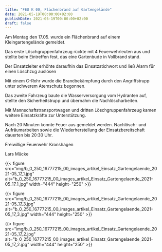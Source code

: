 ```yaml
---
title: "FEU K 00, Flächenbrand auf Gartengelände"
date: 2021-05-19T00:00:00+02:00
publishDate: 2021-05-19T00:00:00+02:00
draft: false
---
```


Am Montag den 17.05. wurde ein Flächenbrand auf einem Kleingartengelände gemeldet.

<!--more-->

Das erste Löschgruppenfahrzeug rückte mit 4 Feuerwehrleuten aus und stellte beim Eintreffen fest, das eine Gartenbude in Vollbrand stand.

Der Einsatzleiter erhöhte daraufhin das Einsatzstichwort und ließ Alarm für einen Löschzug auslösen

Mit einem C-Rohr wurde die Brandbekämpfung durch den Angriffstrupp unter schwerem Atemschutz begonnen.

Das zweite Fahrzeug baute die Wasserversorgung vom Hydranten auf, stellte den Sicherheitstrupp und übernahm die Nachlöscharbeiten.

Mit Mannschaftstransportwagen und dritten Löschgruppenfahrzeug kamen weitere Einsatzkräfte zur Unterstützung.

Nach 20 Minuten konnte Feuer aus gemeldet werden. Nachlösch- und Aufräumarbeiten sowie die Wiederherstellung der Einsatzbereitschaft dauerten bis 20:30 Uhr.

Freiwillige Feuerwehr Kronshagen

Lars Mücke


{{< figure src="img/b_0_250_16777215_00_images_artikel_Einsatz_Gartengelaende_2021-05_17_1.jpg" alt="b_0_250_16777215_00_images_artikel_Einsatz_Gartengelaende_2021-05_17_1.jpg" width="444" height="250" >}}

{{< figure src="img/b_0_250_16777215_00_images_artikel_Einsatz_Gartengelaende_2021-05_17_3.jpg" alt="b_0_250_16777215_00_images_artikel_Einsatz_Gartengelaende_2021-05_17_3.jpg" width="444" height="250" >}}

{{< figure src="img/b_0_250_16777215_00_images_artikel_Einsatz_Gartengelaende_2021-05_17_2.jpg" alt="b_0_250_16777215_00_images_artikel_Einsatz_Gartengelaende_2021-05_17_2.jpg" width="444" height="250" >}}
